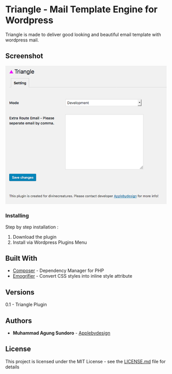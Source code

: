 # Triangle - Mail Template Engine for Wordpress

Triangle is made to deliver good looking and beautiful email template with wordpress mail.

## Screenshot

![Alt text](/assets/img/triangle.png?raw=true "Triangle Plugin")

### Installing

Step by step installation :
1. Download the plugin
2. Install via Wordpress Plugins Menu

## Built With

* [Composer](https://getcomposer.org) - Dependency Manager for PHP
* [Emogrifier](https://github.com/MyIntervals/emogrifier) - Convert CSS styles into inline style attribute

## Versions

0.1 - Triangle Plugin

## Authors

* **Muhammad Agung Sundoro** - [Applebydesign](http://applebydesign.com.au)

## License

This project is licensed under the MIT License - see the [LICENSE.md](LICENSE.md) file for details
